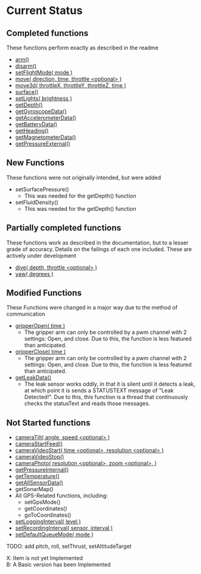 # Current Status

## Completed functions

These functions perform exactly as described in the readme

- [arm()](docs/Active/arm.md)
- [disarm()](docs/Active/disarm.md)
- [setFlightMode( mode )](docs/Active/setFlightMode.md)
- [move( direction, time, throttle \<optional> )](docs/Active/move.md)
- [move3d( throttleX, throttleY, throttleZ, time )](docs/Active/move3d.md)
- [surface()](docs/Active/surface.md)
- [setLights( brightness )](docs/Active/setLights.md)
- [getDepth()](docs/Passive/getDepth.md)
- [getGyroscopeData()](docs/Passive/getGyroscopeData.md)
- [getAccelerometerData()](docs/Passive/getAccelerometerData.md)
- [getBatteryData()](docs/Passive/getBatteryData.md)
- [getHeading()](docs/Passive/getHeading.md)
- [getMagnetometerData()](docs/Passive/getMagnetometerData.md)
- [getPressureExternal()](docs/Passive/getPressureExternal.md)

## New Functions

These functions were not originally intended, but were added

- setSurfacePressure()
  - This was needed for the getDepth() function
- setFluidDensity()
  - This was needed for the getDepth() function

## Partially completed functions

These functions work as described in the documentation, but to a lesser grade of accuracy. Details on the failings of each one included. These are actively under development

- [dive( depth, throttle \<optional> )](docs/Active/dive.md)
- [yaw( degrees )](docs/Active/yaw.md)

## Modified Functions

These Functions were changed in a major way due to the method of communication

- [gripperOpen( time )](docs/Active/armRelease.md)
  - The gripper arm can only be controlled by a pwm channel with 2 settings: Open, and close.  Due to this, the function is less featured than anticipated.
- [gripperClose( time )](docs/Active/armGrab.md)
  - The gripper arm can only be controlled by a pwm channel with 2 settings: Open, and close.  Due to this, the function is less featured than anticipated.
- [getLeakData()](docs/Passive/getLeakData.md)
  - The leak sensor works oddly, in that it is silent until it detects a leak, at which point it is sends a STATUSTEXT message of "Leak Detected!". Due to this, this function is a thread that continuously checks the statusText and reads those messages.

## Not Started functions

- [cameraTilt( angle, speed \<optional> )](docs/Active/cameraTilt.md)
- [cameraStartFeed()](docs/Passive/cameraStartFeed.md)
- [cameraVideoStart( time \<optional>, resolution \<optional> )](docs/Passive/cameraVideoStart.md)
- [cameraVideoStop()](docs/Passive/cameraVideoStop.md)
- [cameraPhoto( resolution \<optional>, zoom \<optional>, )](docs/Passive/cameraPhoto.md)
- [getPressureInternal()](docs/Passive/getPressureInternal.md)
- [getTemperature()](docs/Passive/getTemperature.md)
- [getAllSensorData()](docs/Passive/getAllSensorData.md)
- getSonarMap()
- All GPS-Related functions, including:
  - setGpsMode()
  - getCoordinates()
  - goToCoordinates()
- [setLoggingInterval( level )](docs/Configuration/setLoggingLevel.md)
- [setRecordingInterval( sensor, interval )](docs/Configuration/setRecordingInterval.md)
- [setDefaultQueueMode( mode )](docs/Configuration/setDefaultQueueMode.md)


TODO: add pitch, roll, setThrust, setAltitudeTarget

X: Item is not yet Implemented  
B: A Basic version has been Implemented
